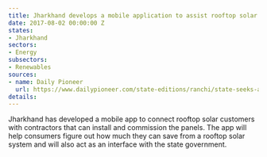 ```yaml
---
title: Jharkhand develops a mobile application to assist rooftop solar customers
date: 2017-08-02 00:00:00 Z
states:
- Jharkhand
sectors:
- Energy
subsectors:
- Renewables
sources:
- name: Daily Pioneer
  url: https://www.dailypioneer.com/state-editions/ranchi/state-seeks-aha-solar-app-aid-to-tap-green-energy.html
details: 
---
```


Jharkhand has developed a mobile app to connect rooftop solar customers with contractors that can install and commission the panels. The app will help consumers figure out how much they can save from a rooftop solar system and will also act as an interface with the state government. 
